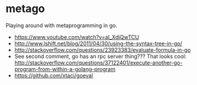 # metago

Playing around with metaprogramming in go.

- https://www.youtube.com/watch?v=aI_XdjQwTCU
- http://www.lshift.net/blog/2011/04/30/using-the-syntax-tree-in-go/
- http://stackoverflow.com/questions/23923383/evaluate-formula-in-go
- See second comment, go has an rpc server thing??? That looks cool:
  http://stackoverflow.com/questions/37122401/execute-another-go-program-from-within-a-golang-program
- https://github.com/xtaci/goeval
